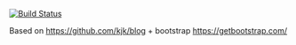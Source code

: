 [![Build Status](https://travis-ci.org/sjs2109/blog.svg?branch=master)](https://travis-ci.org/sjs2109/blog)

Based on https://github.com/kjk/blog + bootstrap https://getbootstrap.com/
